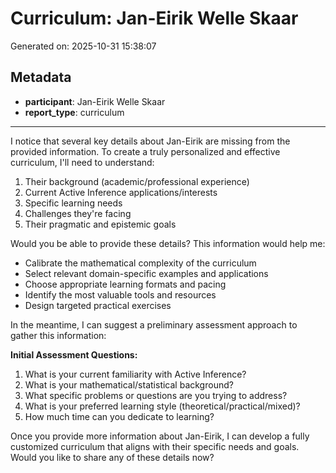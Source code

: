 # Curriculum: Jan-Eirik Welle Skaar

Generated on: 2025-10-31 15:38:07

## Metadata

- **participant**: Jan-Eirik Welle Skaar
- **report_type**: curriculum

---

I notice that several key details about Jan-Eirik are missing from the provided information. To create a truly personalized and effective curriculum, I'll need to understand:

1. Their background (academic/professional experience)
2. Current Active Inference applications/interests
3. Specific learning needs
4. Challenges they're facing
5. Their pragmatic and epistemic goals

Would you be able to provide these details? This information would help me:

- Calibrate the mathematical complexity of the curriculum
- Select relevant domain-specific examples and applications
- Choose appropriate learning formats and pacing
- Identify the most valuable tools and resources
- Design targeted practical exercises

In the meantime, I can suggest a preliminary assessment approach to gather this information:

**Initial Assessment Questions:**
1. What is your current familiarity with Active Inference?
2. What is your mathematical/statistical background?
3. What specific problems or questions are you trying to address?
4. What is your preferred learning style (theoretical/practical/mixed)?
5. How much time can you dedicate to learning?

Once you provide more information about Jan-Eirik, I can develop a fully customized curriculum that aligns with their specific needs and goals. Would you like to share any of these details now?
